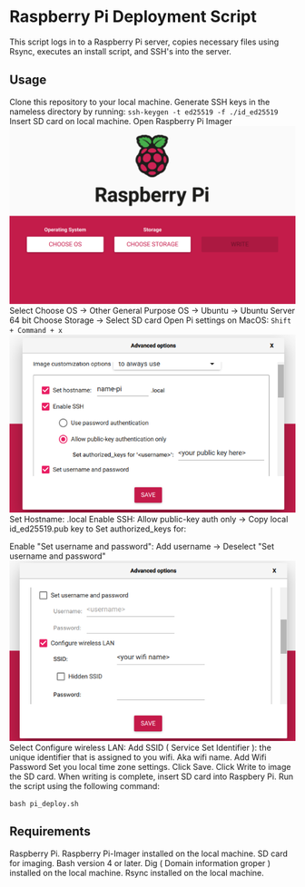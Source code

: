 # Raspberry Pi Deployment Script
This script logs in to a Raspberry Pi server, copies necessary files using Rsync, executes an install script, and SSH's into the server.

## Usage
Clone this repository to your local machine.
Generate SSH keys in the nameless directory by running:
`ssh-keygen -t ed25519 -f ./id_ed25519`
Insert SD card on local machine.
Open Raspberry Pi Imager
![image](./images/pi_main.png)
Select Choose OS -> Other General Purpose OS -> Ubuntu -> Ubuntu Server 64 bit
Choose Storage -> Select SD card
Open Pi settings on MacOS: `Shift + Command + x`
![image](./images/options.png)
Set Hostname: <name-pi>.local
Enable SSH: Allow public-key auth only -> Copy local id_ed25519.pub key to Set authorized_keys for:

Enable "Set username and password": Add username -> Deselect "Set username and password"
![image](./images/optionstwo.png)
Select Configure wireless LAN: Add SSID ( Service Set Identifier ): the unique identifier that is assigned to you wifi. Aka wifi name.
Add Wifi Password
Set you local time zone settings.
Click Save.
Click Write to image the SD card.
When writing is complete, insert SD card into Raspbery Pi.
Run the script using the following command:
```shell
bash pi_deploy.sh
```

## Requirements
Raspberry Pi.
Raspberry Pi-Imager installed on the local machine.
SD card for imaging.
Bash version 4 or later.
Dig ( Domain information groper ) installed on the local machine.
Rsync installed on the local machine.




